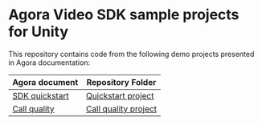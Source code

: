 # Agora Video SDK sample projects for Unity

This repository contains code from the following demo projects presented in Agora documentation:

| Agora document | Repository Folder |
|----------|--------|
| [SDK quickstart](https://docs.agora.io/en/video-calling/get-started/get-started-sdk?platform=unity) |  [Quickstart project](./get-started-sdk) |
| [Call quality](https://docs.agora.io/en/video-calling/develop/ensure-channel-quality?platform=unity) | [Call quality project](./ensure-channel-quality) |
